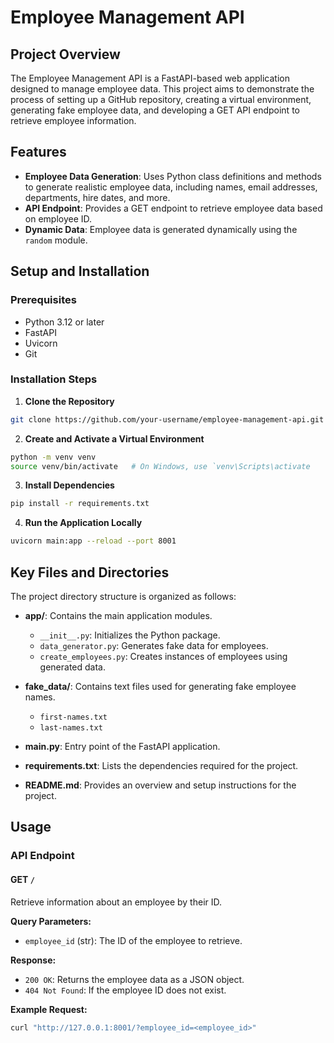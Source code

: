 # Employee Management API

## Project Overview

The Employee Management API is a FastAPI-based web application designed to manage employee data. This project aims to demonstrate the process of setting up a GitHub repository, creating a virtual environment, generating fake employee data, and developing a GET API endpoint to retrieve employee information.

## Features

- **Employee Data Generation**: Uses Python class definitions and methods to generate realistic employee data, including names, email addresses, departments, hire dates, and more.
- **API Endpoint**: Provides a GET endpoint to retrieve employee data based on employee ID.
- **Dynamic Data**: Employee data is generated dynamically using the `random` module.

## Setup and Installation

### Prerequisites

- Python 3.12 or later
- FastAPI
- Uvicorn
- Git

### Installation Steps

1. **Clone the Repository**
```sh
git clone https://github.com/your-username/employee-management-api.git  employee-management-api
```
2. **Create and Activate a Virtual Environment**
```sh
python -m venv venv
source venv/bin/activate   # On Windows, use `venv\Scripts\activate
```
3. **Install Dependencies**
```sh
pip install -r requirements.txt
```
4. **Run the Application Locally**
```sh
uvicorn main:app --reload --port 8001
```

## Key Files and Directories

The project directory structure is organized as follows:

- **app/**: Contains the main application modules.
  - `__init__.py`: Initializes the Python package.
  - `data_generator.py`: Generates fake data for employees.
  - `create_employees.py`: Creates instances of employees using generated data.

- **fake_data/**: Contains text files used for generating fake employee names.
  - `first-names.txt`
  - `last-names.txt`

- **main.py**: Entry point of the FastAPI application.

- **requirements.txt**: Lists the dependencies required for the project.

- **README.md**: Provides an overview and setup instructions for the project.

## Usage

### API Endpoint

#### GET `/`

Retrieve information about an employee by their ID.

**Query Parameters:**
- `employee_id` (str): The ID of the employee to retrieve.

**Response:**
- `200 OK`: Returns the employee data as a JSON object.
- `404 Not Found`: If the employee ID does not exist.

**Example Request:**

```sh
curl "http://127.0.0.1:8001/?employee_id=<employee_id>"
